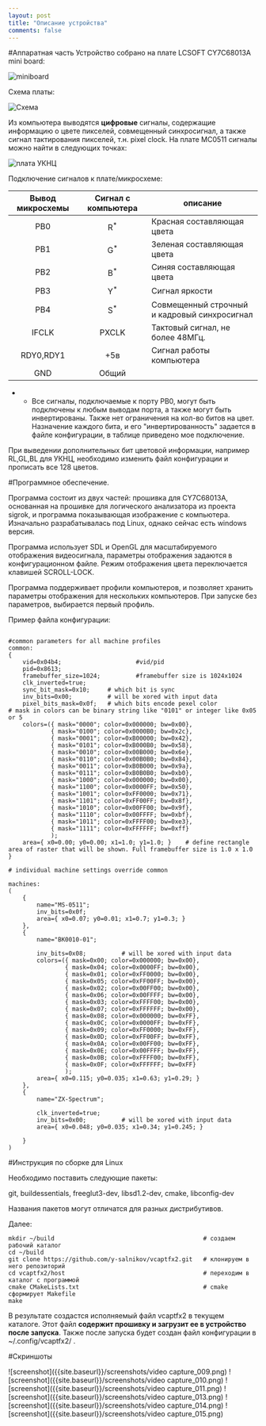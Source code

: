 ```yaml
---
layout: post
title: "Описание устройства"
comments: false
---
```


#Аппаратная часть
Устройство собрано на плате LCSOFT CY7C68013A mini board:

![miniboard]({{site.baseurl}}/imgs/miniboard.jpg)

Схема платы:

![Схема]({{site.baseurl}}/imgs/schematics.png)

Из компьютера выводятся <b>цифровые</b> сигналы, содержащие информацию о цвете
пикселей, совмещенный синхросигнал, а также сигнал тактирования пикселей, т.н.
pixel clock.
На плате МС0511 сигналы можно найти в следующих точках:

![плата УКНЦ]({{site.baseurl}}/imgs/UKNC_BOARD_RGB_small.jpg)


Подключение сигналов к плате/микросхеме:

| Вывод микросхемы | Сигнал с компьютера | описание |
|:----------------:|:-------------------:|----------|
| PB0		   | R<sup>*</sup>	| Красная составляющая цвета |
| PB1		   | G<sup>*</sup>	| Зеленая составляющая цвета |
| PB2		   | B<sup>*</sup>	| Синяя составляющая цвета |
| PB3		   | Y<sup>*</sup>	| Сигнал яркости |
| PB4		   | S<sup>*</sup>	| Совмещенный строчный и кадровый синхросигнал |
| IFCLK		   | PXCLK	| Тактовый сигнал, не более 48МГц. |
| RDY0,RDY1	   | +5в		| Сигнал работы компьютера |
| GND		   | Общий		|				|

* - Все сигналы, подключаемые к порту PB0, могут быть подключены к любым выводам порта,
а также могут быть инвертированы. Также нет ограничения на кол-во битов на цвет.
Назначение каждого бита, и его "инвертированность" задается в файле конфигурации, в таблице
приведено мое подключение.

При выведении дополнительных бит цветовой информации, например RL,GL,BL для УКНЦ,
необходимо изменить файл конфигурации и прописать все 128 цветов.

#Программное обеспечение.

Программа состоит из двух частей: прошивка для CY7C68013A, основанная на прошивке
для логического анализатора из проекта sigrok,  и программа показывающая изображение
с компьютера. Изначально разрабатывалась под Linux, однако сейчас есть windows версия.

Программа  использует SDL и OpenGL для масштабируемого отображения видеосигнала,
параметры отображения задаются в конфигурационном файле. Режим отображения цвета переключается
клавишей SCROLL-LOCK. 

Программа поддерживает профили компьютеров, и позволяет хранить параметры отображения
для нескольких компьютеров. При запуске без параметров, выбирается первый профиль. 


Пример файла конфигурации:

```

#common parameters for all machine profiles
common:
{
	vid=0x04b4;						#vid/pid
	pid=0x8613;
	framebuffer_size=1024;			#framebuffer size is 1024x1024
	clk_inverted=true;
	sync_bit_mask=0x10;		# which bit is sync
	inv_bits=0x00;			# will be xored with input data
	pixel_bits_mask=0x0f;	# which bits encode pexel color
# mask in colors can be binary string like "0101" or integer like 0x05 or 5
	colors=({ mask="0000"; color=0x000000; bw=0x00},
			{ mask="0100"; color=0x0000B0; bw=0x2c},
			{ mask="0001"; color=0xB00000; bw=0x42},
			{ mask="0101"; color=0xB000B0; bw=0x58},
			{ mask="0010"; color=0x00B000; bw=0x6e},
			{ mask="0110"; color=0x00B0B0; bw=0x84},
			{ mask="0011"; color=0xB0B000; bw=0x9a},
			{ mask="0111"; color=0xB0B0B0; bw=0xb0},
			{ mask="1000"; color=0x000000; bw=0x00},
			{ mask="1100"; color=0x0000FF; bw=0x50},
			{ mask="1001"; color=0xFF0000; bw=0x71},
			{ mask="1101"; color=0xFF00FF; bw=0x8f},
			{ mask="1010"; color=0x00FF00; bw=0x9f},
			{ mask="1110"; color=0x00FFFF; bw=0xbf},
			{ mask="1011"; color=0xFFFF00; bw=0xe3},
			{ mask="1111"; color=0xFFFFFF; bw=0xff}
			);
	area={ x0=0.00; y0=0.00; x1=1.0; y1=1.0; }    # define rectangle area of raster that will be shown. Full framebuffer size is 1.0 x 1.0
}

# individual machine settings override common

machines:
(
	{
		name="MS-0511";
		inv_bits=0x0f;
		area={ x0=0.07; y0=0.01; x1=0.7; y1=0.3; }
	},
	{
		name="BK0010-01";			

		inv_bits=0x08;			# will be xored with input data
		colors=({ mask=0x00; color=0x000000; bw=0x00},
				{ mask=0x04; color=0x0000FF; bw=0x00},
				{ mask=0x01; color=0xFF0000; bw=0x00},
				{ mask=0x05; color=0xFF00FF; bw=0x00},
				{ mask=0x02; color=0x00FF00; bw=0x00},
				{ mask=0x06; color=0x00FFFF; bw=0x00},
				{ mask=0x03; color=0xFFFF00; bw=0x00},
				{ mask=0x07; color=0xFFFFFF; bw=0x00},
				{ mask=0x08; color=0x000000; bw=0xFF},
				{ mask=0x0C; color=0x0000FF; bw=0xFF},
				{ mask=0x09; color=0xFF0000; bw=0xFF},
				{ mask=0x0D; color=0xFF00FF; bw=0xFF},
				{ mask=0x0A; color=0x00FF00; bw=0xFF},
				{ mask=0x0E; color=0x00FFFF; bw=0xFF},
				{ mask=0x0B; color=0xFFFF00; bw=0xFF},
				{ mask=0x0F; color=0xFFFFFF; bw=0xFF}
				);
		area={ x0=0.115; y0=0.035; x1=0.63; y1=0.29; }
	},
	{
		name="ZX-Spectrum";			

		clk_inverted=true;			
		inv_bits=0x00;			# will be xored with input data
		area={ x0=0.048; y0=0.035; x1=0.34; y1=0.245; }
		
	}
)

```

#Инструкция по сборке для Linux

Необходимо поставить следующие пакеты:

git, buildessentials, freeglut3-dev, libsd1.2-dev, cmake, libconfig-dev


Названия пакетов могут отличатся для разных дистрибутивов.

Далее:

```
mkdir ~/build                                          # создаем рабочий каталог
cd ~/build
git clone https://github.com/y-salnikov/vcaptfx2.git   # клонируем в него репозиторий
cd vcaptfx2/host                                       # переходим в каталог с программой
cmake CMakeLists.txt                                   # cmake сформирует Makefile
make

```
В результате создастся исполняемый файл vcaptfx2 в текущем каталоге. Этот файл <b>содержит прошивку и загрузит ее в устройство после запуска</b>.
Также после запуска будет создан файл конфигурации в ~/.config/vcaptfx2/ .


#Скриншоты


![screenshot]({{site.baseurl}}/screenshots/video capture_009.png)
![screenshot]({{site.baseurl}}/screenshots/video capture_010.png)
![screenshot]({{site.baseurl}}/screenshots/video capture_011.png)
![screenshot]({{site.baseurl}}/screenshots/video capture_013.png)
![screenshot]({{site.baseurl}}/screenshots/video capture_014.png)
![screenshot]({{site.baseurl}}/screenshots/video capture_015.png)
